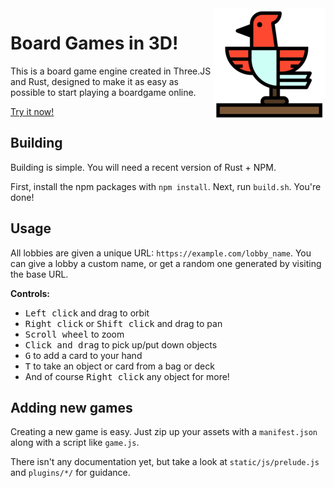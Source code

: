 <img src="static/apple-touch-icon.png" align="right" />

# Board Games in 3D!

This is a board game engine created in Three.JS and Rust, designed to make it as easy as possible to start playing a boardgame online.

[Try it now!](https://birdga.me/)

## Building

Building is simple. You will need a recent version of Rust + NPM.

First, install the npm packages with `npm install`. Next, run `build.sh`. You're done!

## Usage

All lobbies are given a unique URL: `https://example.com/lobby_name`. You can
give a lobby a custom name, or get a random one generated by visiting the base URL.

**Controls:**
- <kbd>Left click</kbd> and drag to orbit
- <kbd>Right click</kbd> or <kbd>Shift click</kbd> and drag to pan
- <kbd>Scroll wheel</kbd> to zoom
- <kbd>Click and drag</kbd> to pick up/put down objects
- <kbd>G</kbd> to add a card to your hand
- <kbd>T</kbd> to take an object or card from a bag or deck
- And of course <kbd>Right click</kbd> any object for more!

## Adding new games

Creating a new game is easy. Just zip up your assets with a `manifest.json` along with a script like `game.js`.

There isn't any documentation yet, but take a look at `static/js/prelude.js` and `plugins/*/` for guidance.
